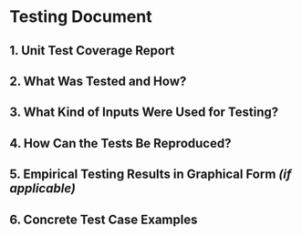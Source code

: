 # Testing Document

## 1. Unit Test Coverage Report

## 2. What Was Tested and How?

## 3. What Kind of Inputs Were Used for Testing?

## 4. How Can the Tests Be Reproduced?

## 5. Empirical Testing Results in Graphical Form *(if applicable)*

## 6. Concrete Test Case Examples
